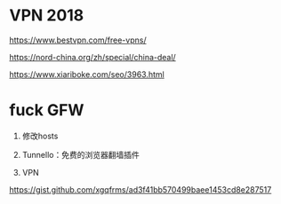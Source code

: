 # VPN 2018

https://www.bestvpn.com/free-vpns/


https://nord-china.org/zh/special/china-deal/

https://www.xiariboke.com/seo/3963.html


# fuck GFW

1. 修改hosts

2. Tunnello：免费的浏览器翻墙插件

3. VPN


https://gist.github.com/xgqfrms/ad3f41bb570499baee1453cd8e287517
